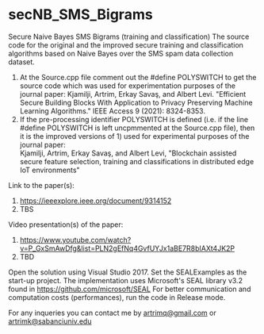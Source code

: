 # secNB_SMS_Bigrams
Secure Naive Bayes SMS Bigrams (training and classification)
The source code for the original and the improved secure training and classification algorithms based on Naive Bayes over the SMS spam data collection dataset.
1) At the Source.cpp file comment out the #define POLYSWITCH to get the source code which was used for experimentation purposes of the journal paper:
   Kjamilji, Artrim, Erkay Savaş, and Albert Levi. "Efficient Secure Building Blocks With Application to Privacy Preserving Machine Learning Algorithms." IEEE Access 9 (2021): 8324-8353.
2) If the pre-processing identifier POLYSWITCH is defined (i.e. if the line #define POLYSWITCH is left uncpmmented at the Source.cpp file), 
   then it is the improved versions of 1) used for experimental purposes of the journal paper:  
   Kjamilji, Artrim, Erkay Savaş, and Albert Levi, "Blockchain assisted secure feature selection, training and classifications in distributed edge IoT environments"
 
Link to the paper(s):
1) https://ieeexplore.ieee.org/document/9314152
2) TBS

Video presentation(s) of the paper:
1) https://www.youtube.com/watch?v=P_GxSmAwDfg&list=PLN2gEfNq4GvfUYJx1aBE7R8bIAXt4JK2P
2) TBD

Open the solution using Visual Studio 2017. Set the SEALExamples as the start-up project. The implementation uses Microsoft's SEAL library v3.2 found in https://github.com/microsoft/SEAL
For better communication and computation costs (performances), run the code in Release mode. 

For any inqueries you can contact me by artrimq@gmail.com or artrimk@sabanciuniv.edu
